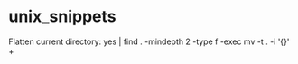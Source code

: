 # unix_snippets
Flatten current directory: yes | find . -mindepth 2 -type f -exec mv -t . -i '{}' +
